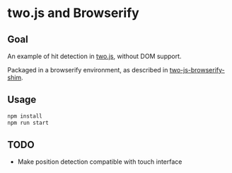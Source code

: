 # two.js and Browserify

## Goal

An example of hit detection in [two.js](https://two.js.org/), without DOM support.

Packaged in a browserify environment, as described in [two-js-browserify-shim](https://github.com/oparisy/two-js-browserify-shim).

## Usage

```bash
npm install
npm run start
```

## TODO

* Make position detection compatible with touch interface
